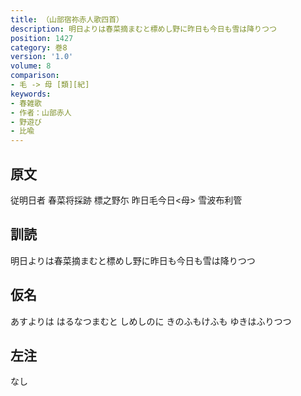 ```yaml
---
title: （山部宿祢赤人歌四首）
description: 明日よりは春菜摘まむと標めし野に昨日も今日も雪は降りつつ
position: 1427
category: 巻8
version: '1.0'
volume: 8
comparison:
- 毛 -> 母 [類][紀]
keywords:
- 春雑歌
- 作者：山部赤人
- 野遊び
- 比喩
---
```


## 原文

従明日者 春菜将採跡 標之野尓 昨日毛今日<母> 雪波布利管

## 訓読

明日よりは春菜摘まむと標めし野に昨日も今日も雪は降りつつ

## 仮名

あすよりは はるなつまむと しめしのに きのふもけふも ゆきはふりつつ

## 左注

なし
